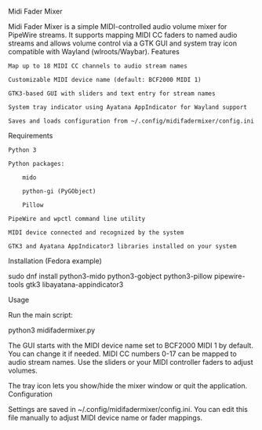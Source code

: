 Midi Fader Mixer

Midi Fader Mixer is a simple MIDI-controlled audio volume mixer for PipeWire streams. It supports mapping MIDI CC faders to named audio streams and allows volume control via a GTK GUI and system tray icon compatible with Wayland (wlroots/Waybar).
Features

    Map up to 18 MIDI CC channels to audio stream names

    Customizable MIDI device name (default: BCF2000 MIDI 1)

    GTK3-based GUI with sliders and text entry for stream names

    System tray indicator using Ayatana AppIndicator for Wayland support

    Saves and loads configuration from ~/.config/midifadermixer/config.ini

Requirements

    Python 3

    Python packages:

        mido

        python-gi (PyGObject)

        Pillow

    PipeWire and wpctl command line utility

    MIDI device connected and recognized by the system

    GTK3 and Ayatana AppIndicator3 libraries installed on your system

Installation (Fedora example)

sudo dnf install python3-mido python3-gobject python3-pillow pipewire-tools gtk3 libayatana-appindicator3

Usage

Run the main script:

python3 midifadermixer.py

The GUI starts with the MIDI device name set to BCF2000 MIDI 1 by default. You can change it if needed. MIDI CC numbers 0-17 can be mapped to audio stream names. Use the sliders or your MIDI controller faders to adjust volumes.

The tray icon lets you show/hide the mixer window or quit the application.
Configuration

Settings are saved in ~/.config/midifadermixer/config.ini. You can edit this file manually to adjust MIDI device name or fader mappings.
